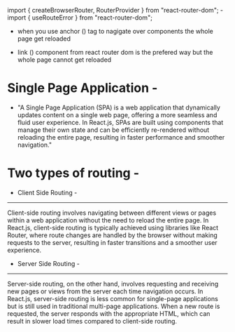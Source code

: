 import { createBrowserRouter, RouterProvider } from "react-router-dom";
-import { useRouteError } from "react-router-dom";

- when you use anchor (<a>) tag to nagigate over components the whole page get reloaded

- link (<Link>) component from react router dom is the prefered way  but  the whole page cannot get reloaded

# Single Page Application - 
- "A Single Page Application (SPA) is a web application that dynamically updates content on a single web page, offering a more seamless and fluid user experience. In React.js, SPAs are built using components that manage their own state and can be efficiently re-rendered without reloading the entire page, resulting in faster performance and smoother navigation."


# Two types of routing - 

- Client Side Routing - 
_________________________

Client-side routing involves navigating between different views or pages within a web application without the need to reload the entire page. In React.js, client-side routing is typically achieved using libraries like React Router, where route changes are handled by the browser without making requests to the server, resulting in faster transitions and a smoother user experience.

- Server Side Routing -
_________________________
 
Server-side routing, on the other hand, involves requesting and receiving new pages or views from the server each time navigation occurs. In React.js, server-side routing is less common for single-page applications but is still used in traditional multi-page applications. When a new route is requested, the server responds with the appropriate HTML, which can result in slower load times compared to client-side routing.
